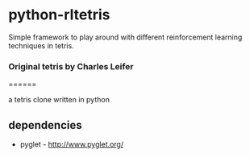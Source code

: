 # python-rltetris

Simple framework to play around with different reinforcement learning techniques in tetris.


### Original tetris by Charles Leifer
======

a tetris clone written in python

dependencies
------------

* pyglet - http://www.pyglet.org/
